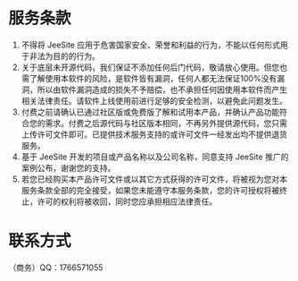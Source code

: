 # 服务条款

1. 不得将 JeeSite 应用于危害国家安全、荣誉和利益的行为，不能以任何形式用于非法为目的的行为。
2. 关于底层未开源代码，我们保证不添加任何后门代码，敬请放心使用。但您也需了解使用本软件的风险，是软件皆有漏洞，任何人都无法保证100%没有漏洞，所以由软件漏洞造成的损失不予赔偿，也不承担任何因使用本软件而产生相关法律责任。请软件上线使用前进行足够的安全检测，以避免此问题发生。
3. 付费之前请确认已通过社区版或免费版了解和试用本产品，并确认产品功能符合您的需求。付费之后源代码与社区版本相同，不再另外提供源代码，您只需上传许可文件即可。已提供技术服务支持的或许可文件一经发出均不提供退货服务。
4. 基于 JeeSite 开发的项目或产品名称以及公司名称，同意支持 JeeSite 推广的案例公布，谢谢您的支持。
5. 若您已经购买本产品许可文件或以其它方式获得的许可文件，将被视为您对本服务条款全部的完全接受，如果您未能遵守本服务条款，您的许可授权将被终止，许可的权利将被收回，同时您应承担相应法律责任。

# 联系方式

（商务）QQ：1766571055
